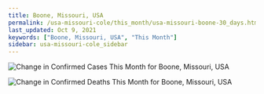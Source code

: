 ```yaml
---
title: Boone, Missouri, USA
permalink: /usa-missouri-cole/this_month/usa-missouri-boone-30_days.html
last_updated: Oct 9, 2021
keywords: ["Boone, Missouri, USA", "This Month"]
sidebar: usa-missouri-cole_sidebar
---
```


![Change in Confirmed Cases This Month for Boone, Missouri, USA](/covid_tracker/images/graphs/usa-missouri-boone-delta_confirmed-30_days_graph.png)

![Change in Confirmed Deaths This Month for Boone, Missouri, USA](/covid_tracker/images/graphs/usa-missouri-boone-delta_deaths-30_days_graph.png)
